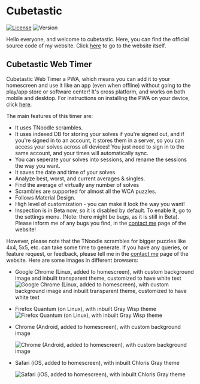 # Cubetastic

[![License](https://img.shields.io/badge/license-MIT-yellow.svg)](https://github.com/cubetastic/cubetastic/blob/master/LICENSE)
![Version](https://img.shields.io/badge/version-1.2.2-brightgreen.svg)

Hello everyone, and welcome to cubetastic. Here, you can find the official source code of my website. Click [here](https://cubetastic.herokuapp.com) to go to the website itself.

## Cubetastic Web Timer

Cubetastic Web Timer a PWA, which means you can add it to your homescreen and use it like an app (even when offline) without going to the play/app store or software center! It's cross platform, and works on both mobile and desktop. For instructions on installing the PWA on your device, click [here](https://cubetastic.herokuapp.com/installpwa).

The main features of this timer are:
+ It uses TNoodle scrambles.
+ It uses indexed DB for storing your solves if you're signed out, and if you're signed in to an account, it stores them in a server, so you can access your solves across all devices! You just need to sign in to the same account, and your times will automatically sync.
+ You can seperate your solves into sessions, and rename the sessions the way you want.
+ It saves the date and time of your solves
+ Analyze best, worst, and current averages & singles.
+ Find the average of virtually any number of solves
+ Scrambles are supported for almost all the WCA puzzles.
+ Follows Material Design.
+ High level of customization - you can make it look the way you want!
+ Inspection is in Beta now, so it is disabled by default. To enable it, go to the settings menu. (Note: there might be bugs, as it is still in Beta). Please inform me of any bugs you find, in the [contact me](https://cubetastic.herokuapp.com/contactMe) page of the website!

However, please note that the TNoodle scrambles for bigger puzzles like 4x4, 5x5, etc. can take some time to generate. If you have any queries, or feature request, or feedback, please tell me in the [contact me](https://cubetastic.herokuapp.com/contactMe) page of the website. Here are some images in different browsers:

+ Google Chrome (Linux, added to homescreen), with custom background image and inbuilt transparent theme, customized to have white text
   ![Google Chrome (Linux, added to homescreen), with custom background image and inbuilt transparent theme, customized to have white text](https://i.redd.it/0cze8925t6311.png "Google Chrome (Linux, added to homescreen), with custom background image and inbuilt transparent theme, customized to have white text")
+ Firefox Quantum (on Linux), with inbuilt Gray Wisp theme
   ![Firefox Quantum (on Linux), with inbuilt Gray Wisp theme](https://i.redd.it/waqjug6p87311.png "Firefox Quantum (on Linux), with inbuilt Gray Wisp theme")
+ Chrome (Android, added to homescreen), with custom background image

   ![Chrome (Android, added to homescreen), with custom background image](https://lh3.googleusercontent.com/3jp8SjBHkUt3l6RePSNyjQqCgPjhM0c4q-fKiwiGcRTU5si1xwCEgY5c3-zCVGPNPrxZjlwNLS8ZzvhTSzt0JlRiS-NQDHlIRkOnYLLrhTpymBG-c1BbBTDk112Xnqqhun4gFDlD1Db9C_APHd9asRGUI-rAztBeFRnOUoQupCs7kkPCJbaPjSg8MYD3utZZILJjvdva6tJySH1s-H9oVtDap84_VWo6RNDI6B5BBGz3hlpRBvjZ2zFm7rqHgLUzPbc2JCBLd7GdfdUqPDjUc0r5o8VASBxRD_mOr3BwUj4OLuLafOR5KL6Yy7s4fq25aN7RtsaMN_RmdvZxaOJeDBi7Ies0MJV0cF75PGWkXeGIu3wFrVvRAGpDn9s7ozqF0t_esUvCiX9BqYZq3ZcBJdG4NvS4t4pe_mrlbcCH_Jl3b_3q-7o7Z3TdH6dZNFvdRb8DDCP6vgEbhyd8K4g5ogNp5WREnwyYIthqd6dmEnPDMDkTbebu4XttZlIilk8TdMAqNhYeQmCGpJDsjtIaKy8k3GFKCrsfDkmeNll-avsFr-6uMvbwV9jLtW6UB_gRPlWxA6Los2kpNv5PIJGT8tsRA4UcJZRXwdozlSY=w375-h666-no "Chrome (Android, added to homescreen), with custom background image")
+ Safari (iOS, added to homescreen), with inbuilt Chloris Gray theme

   ![Safari (iOS, added to homescreen), with inbuilt Chloris Gray theme](https://lh3.googleusercontent.com/hMlHJZh0ZxkzaNgEuMquPWoHA3mPe3AUodWkgnt4jZ6z7VZ7HDSiVUC7hbgZu2z6_TPdTgth7K7yxmHIZcKpbkXv9KAf7aT_hvoP-0xnTXK_RtB9Ux7DJIMICBHhZ5X5TPa-7mdaNDiCi9aip_I1J4AWsM6slFoj_Gtff94O7M-8Y4qJqSmuNabkFj0QSb3xdYff0rd0tXCsKxJ_D4sKgKHfa_aoKC031I-6xZpEQu273IcSTwQAT6wgt0TL4a1jlugrAlY0mE37w3161s-CkVmU-RNMNDM5RTCbnKtqq0XKJlqqQ5OZsoDxnt_XSiGdn36OOVOGPb74D8rvc7B-AyLGosDGxcuDSNVJkAkoWSboeXvrAc6dTEc9rPzXl15hGMIOt4jhPZ7YaVdT18XZl65uajqjFEHtA8XV9esqd_Hj2LQd-CnELZ8slqIrp-GWL6GZk9VP5LCCoPs_rBjvHk9OkOnmK9wTEu7RM8-v-_UR-bka5vo0kSR3WVv0uW0LVbbxqlAIVrweJnMwEbTRXvJIAAG3oOahNLTaUmlzsahuZna7NyNCEE3XriOyM5tIwe6-VosuG0OtdLkwDt-Sr0YjJgJ8QudTpOWv-Fg=w375-h666-no "Safari (iOS, added to homescreen), with inbuilt Chloris Gray theme")
